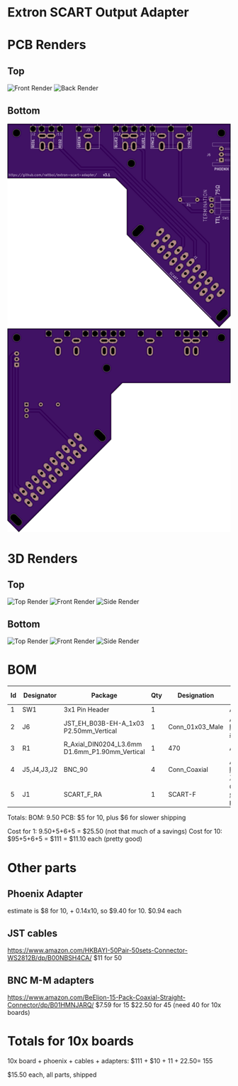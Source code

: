 Extron SCART Output Adapter
==========================

PCB Renders
===========

## Top

![Front Render](renders/front.png)
![Back Render](renders/back.png)

## Bottom

![Front Render](renders/b-front.png)
![Back Render](renders/b-back.png)

3D Renders
==========

## Top

![Top Render](renders/3d-top.png)
![Front Render](renders/3d-front.png)
![Side Render](renders/3d-side.png)

## Bottom

![Top Render](renders/3d-top.png)
![Front Render](renders/3d-front.png)
![Side Render](renders/3d-side.png)


BOM 
===

|Id             | Designator    |Package                                          |Qty   |Designation     |Supplier and ref                                                                                                 | Unit Price | Total |
|---------------|---------------|-------------------------------------------------|------|----------------|-----------------------------------------------------------------------------------------------------------------|------------|-------|
|1              | SW1           |3x1 Pin Header                                   |1     |                | Arrow:                                                                                                          | cheap      |       |
|2              | J6            |JST_EH_B03B-EH-A_1x03 P2.50mm_Vertical           |1     |Conn_01x03_Male | Arrow: https://www.arrow.com/en/products/b2b-xh-a-lf-sn/jst-manufacturing                                       | $0.14      |       |
|3              | R1            |R_Axial_DIN0204_L3.6mm D1.6mm_P1.90mm_Vertical   |1     |470             | Arrow                                                                                                           | cheap      |       |
|4              | J5,J4,J3,J2   |BNC_90                                           |4     |Conn_Coaxial    | Arrow: https://www.arrow.com/en/products/415218-1/te-connectivity                                               | $1.79      | $7.20 |
|5              | J1            |SCART_F_RA                                       |1     |SCART-F         | Console5: https://console5.com/store/female-scart-jp21-through-hole-pcb-mount-21-pin-connector-right-angle.html | $1.79      |       |

Totals:
BOM: 9.50
PCB: $5 for 10, plus $6 for slower shipping

Cost for 1: 9.50+5+6+5 = $25.50 (not that much of a savings)
Cost for 10: $95+5+6+5 = $111 = $11.10 each (pretty good)

Other parts 
===========

Phoenix Adapter
---------------
estimate is $8 for 10, + 0.14x10, so $9.40 for 10. $0.94 each

JST cables 
----------
https://www.amazon.com/HKBAYI-50Pair-50sets-Connector-WS2812B/dp/B00NBSH4CA/ 
$11 for 50

BNC M-M adapters
---------------
https://www.amazon.com/BeElion-15-Pack-Coaxial-Straight-Connector/dp/B01HMNJARQ/ 
$7.59 for 15
$22.50 for 45 (need 40 for 10x boards)

Totals for 10x boards
=====================
10x board + phoenix + cables + adapters: $111 + $10 + $11 + 22.50 = ~$155

$15.50 each, all parts, shipped
